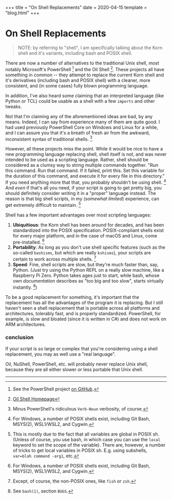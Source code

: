 +++
title = "On Shell Replacements"
date = 2020-04-15
template = "blog.html"
+++

# On Shell Replacements

> NOTE: by referring to "shell", I am specifically talking about
> the Korn shell and it's variants, including bash and POSIX shell.

There are now a number of alternatives to the traditional Unix shell,
most notably Microsoft's PowerShell [^1] and the Oil Shell [^2]. These
projects all have something in common -- they attempt to replace the
current Korn shell and it's derivatives (including bash and POSIX shell) 
with a cleaner, more consistent, and (in some cases) fully blown
programming language.

In addition, I've also heard some claiming that an interpreted language
(like Python or TCL) could be usable as a shell with a few `imports`
and other tweaks.

Not that I'm claiming any of the aforementioned ideas are bad, by any
means. Indeed, I can say from experience many of them are quite good.
I had used previously PowerShell Core on Windows and Linux for a while,
and I can assure you that it's a breath of fresh air from the awkward,
inconsistent syntax of traditional shells. [^3]

However, all these projects miss the point. While it would be nice to
have a new programming language replacing shell, shell itself is not,
and was never intended to be used as a scripting language. Rather, shell
should be considered as a clumsy way to string multiple commands
together. "Run this command. Run that command. If it failed, print this.
Set this variable for the duration of this command, and execute it for
every file in this directory." If you need anything more that that,
you probably shouldn't be using shell. [^6] And *even* if that's all
you need, if your script is going to get pretty big, you should
definitely consider writing it in a "proper" language instead. The
reason is that big shell scripts, in my (*somewhat limited*) experience,
can get extremely difficult to maintain. [^5]

Shell has a few important advantages over most scripting languages:

1. **Ubiquitious**: the Korn shell has been around for decades, and has
been standardized into the POSIX specification. POSIX-compliant shells
exist for every major platform, and in the case of macOS and Linux,
come pre-installed. [^6]
2. **Portability**: As long as you don't use shell specific features
(such as the so-called `bashisms`, but which are really `kshisms`),
your scripts are certain to work across multiple shells. [^7]
3. **Speed**: Fine, shell scripts are slow, but they're much faster than,
say, Python. (Just try using the Python REPL on a really slow machine, like a
Raspberry Pi Zero. Python takes ages just to start, while bash, whose own
*documentation* describes as "too big and too slow", starts virtually
instantly. [^8])

To be a good replacement for something, it's important that the replacement
has all the advantages of the program it is replacing. But I still haven't
seen a shell replacement that is portable across all platforms and
architectures, tolerably fast, and is properly standardized. PowerShell,
for example, is slow and bloated (since it is written in C#) and does not
work on ARM architectures.

### conclusion

If your script is so large or complex that you're considering using a shell
replacement, you may as well use a "real language".

Oil, NuShell, PowerShell, etc. will probably never replace Unix shell, because
they are all either slower or less portable that Unix shell.

---

[^1]: See the PowerShell project [on GitHub](https://github.com/PowerShell/PowerShell).
[^2]: [Oil Shell Homepage](https://www.oilshell.org/)
[^3]: Minus PowerShell's ridiculous `Verb-Noun` verbosity, of course.
[^4]: One alternative I can recommend is TCL.
[^5]: This is mostly due to the fact that all variables are global in
POSIX sh. (Unless of course, you use bash, in which case you can use
the `local` keyword to set the scope of the variable). There are,
however, a number of tricks to get local variables in POSIX sh. E.g.
using subshells, `var=blah command -arg1`, etc.
[^6]: For Windows, a number of POSIX shells exist, including Git Bash,
MSYS(2), WSL1/WSL2, and Cygwin.
[^7]: Except, of course, the non-POSIX ones, like `fish` or `zsh`.
[^8]: See `bash(1)`, section `BUGS`.
